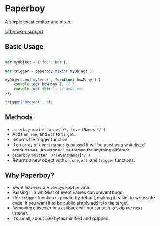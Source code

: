 Paperboy
===========

A simple event emitter and mixin.

[![browser support](http://ci.testling.com/sakabako/paperboy.png)](http://ci.testling.com/sakabako/paperboy)

## Basic Usage

```javascript

var myObject = {'foo':'bar'};

var trigger = paperboy.mixin( myObject );

myObject.on('myEvent', function( howMany ) {
	console.log( howMany ); // 5
	console.log( this ); // myObject
});

trigger('myevent', 5);

```

## Methods

* `paperboy.mixin( target /*, [eventNames]*/ )`
 * Adds `on`, `one`, and `off` to `target`.
 * Returns the trigger function.
 * If an array of event names is passed it will be used as a whitelist of event names. An error will be thrown for anything different.
* `paperboy.emitter( /*[eventNames]*/ )`
 * Returns a new object with `on`, `one`, `off`, and `trigger` functions.

## Why Paperboy?

* Event listeners are always kept private.
* Passing in a whitelist of event names can prevent bugs.
* The `trigger` function is private by default, making it easier to write safe code. If you want it to be public simply add it to the target.
* Removing a listener in a callback will not cause it to skip the next listener.
* It's small, about 500 bytes minified and gzipped.